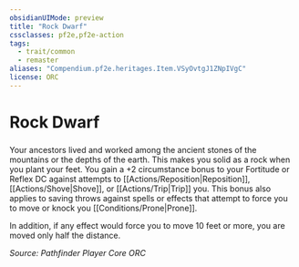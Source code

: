 ```yaml
---
obsidianUIMode: preview
title: "Rock Dwarf"
cssclasses: pf2e,pf2e-action
tags:
  - trait/common
  - remaster
aliases: "Compendium.pf2e.heritages.Item.VSyOvtgJ1ZNpIVgC"
license: ORC
---
```

# Rock Dwarf

### 






Your ancestors lived and worked among the ancient stones of the mountains or the depths of the earth. This makes you solid as a rock when you plant your feet. You gain a +2 circumstance bonus to your Fortitude or Reflex DC against attempts to [[Actions/Reposition|Reposition]], [[Actions/Shove|Shove]], or [[Actions/Trip|Trip]] you. This bonus also applies to saving throws against spells or effects that attempt to force you to move or knock you [[Conditions/Prone|Prone]].

In addition, if any effect would force you to move 10 feet or more, you are moved only half the distance.

*Source: Pathfinder Player Core*
*ORC*
